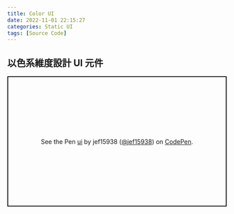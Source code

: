 ```yaml
---
title: Color UI
date: 2022-11-01 22:15:27
categories: Static UI
tags: [Source Code]
---
```


## 以色系維度設計 UI 元件

<p class="codepen"  data-default-tab="result" data-slug-hash="qBKBzgy" data-user="jef15938" style="height: 300px; box-sizing: border-box; display: flex; align-items: center; justify-content: center; border: 2px solid; margin: 1em 0; padding: 1em;">
  <span>See the Pen <a href="https://codepen.io/jef15938/pen/qBKBzgy">
  ui</a> by jef15938 (<a href="https://codepen.io/jef15938">@jef15938</a>)
  on <a href="https://codepen.io">CodePen</a>.</span>
</p>
<script async src="https://cpwebassets.codepen.io/assets/embed/ei.js"></script>